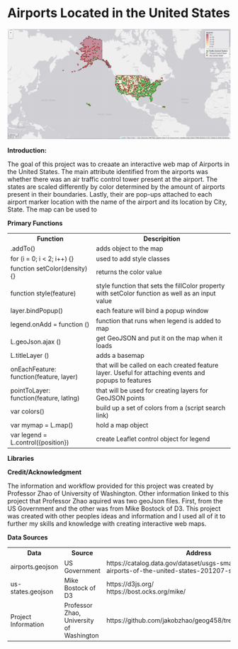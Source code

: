 # Airports Located in the United States

<img src= "img/Airports in the United States.JPG">

__Introduction:__

The goal of this project was to creaate an interactive web map of Airports in the United States. The main attribute identified from the airports was whether there was an air traffic control tower present at the airport. The states are scaled differently by color determined by the amount of airports present in their boundaries. Lastly, their are pop-ups attached to each airport marker location with the name of the airport and its location by City, State. The map can be used to

 __Primary Functions__
 <table style="width:100%">
   <tr>
     <th>Function</th>
     <th>Descripition</th>
   </tr>
   <tr>
     <td>.addTo()</td>
     <td>adds object to the map</td>

   </tr>
   <tr>
     <td>for (i = 0; i < 2; i++) {}
</td>
     <td>used to add style classes</td>
   </tr>
   <tr>
     <td>function setColor(density) {}</td>
     <td>returns the color value</td>
   </tr>
   <tr>
  <td>function style(feature)</td>
  <td>style function that sets the fillColor property with setColor function as well as an input value</td>
</tr>
<tr>
  <td>layer.bindPopup()</td>
  <td>each feature will bind a popup window</td>
</tr>

<tr>
  <td>legend.onAdd = function ()</td>
  <td>function that runs when legend is added to map</td>

</tr>
<tr>
  <td>L.geoJson.ajax ()</td>
  <td>get GeoJSON and put it on the map when it loads</td>

</tr>
<tr>
  <td>L.titleLayer ()</td>
  <td>adds a basemap</td>

</tr>
<tr>
  <td>onEachFeature: function(feature, layer)</td>
  <td>that will be called on each created feature layer. Useful for attaching events and popups to features</td>

</tr>
<tr>
  <td>pointToLayer: function(feature, latlng)</td>
  <td>that will be used for creating layers for GeoJSON points</td>
</tr>
<tr>
  <td>var colors()</td>
  <td>build up a set of colors from a (script search link) </td>
</tr>
<tr>
  <td>var mymap = L.map()</td>
  <td>hold a map object</td>
</tr>
<tr>
  <td>var legend = L.control({position})</td>
  <td>create Leaflet control object for legend</td>
</tr>
 </table>

 __Libraries__


__Credit/Acknowledgment__

The information and workflow provided for this project was created by Professor Zhao of University of Washington. Other information linked to this project that Professor Zhao aquired was two geoJson files. First, from the US Government and the other was from Mike Bostock of D3. This project was created with other peoples ideas and information and I used all of it to further my skills and knowledge with creating interactive web maps.

__Data Sources__
 <table style="width:100%">
   <tr>
     <th>Data</th>
     <th>Source</th>
     <th>Address</th>
   </tr>
   <tr>
      <td>airports.geojson</td>
      <td>US Government</td>
      <td>https://catalog.data.gov/dataset/usgs-small-scale-dataset-airports-of-the-united-states-201207-shapefile</td>
    </tr>
    <tr>
   <td>us-states.geojson</td>
   <td>Mike Bostock of D3</td>
   <td>https://d3js.org/ <br> https://bost.ocks.org/mike/</td>
 </tr>
 <tr>
   <td>Project Information</td>
   <td>Professor Zhao, University of Washington</td>
   <td>https://github.com/jakobzhao/geog458/tree/master/labs/lab03</td>
 </tr>
